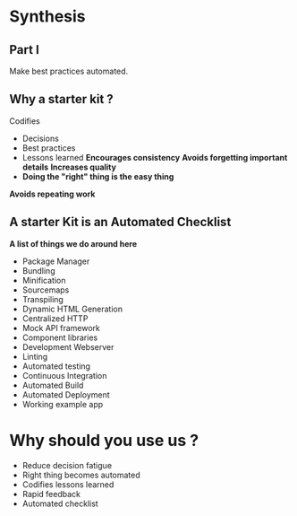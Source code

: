 # Synthesis

Part I
------
Make best practices automated.

Why a starter kit ?
-------------------
Codifies

 - Decisions
 - Best practices 
 - Lessons learned
**Encourages consistency**
**Avoids forgetting important details**
**Increases quality**
- **Doing the "right" thing is the easy thing**

**Avoids repeating work**

A starter Kit is an Automated Checklist
---------------------------------------
**A list of things we do around here**

 - Package Manager
- Bundling
- Minification
- Sourcemaps
- Transpiling
- Dynamic HTML Generation
- Centralized HTTP
- Mock API framework
- Component libraries
- Development Webserver
- Linting
- Automated testing
- Continuous Integration
- Automated Build
- Automated Deployment
- Working example app

Why should you use us ?
=======================

 - Reduce decision fatigue
 - Right thing becomes automated
 - Codifies lessons learned
 -  Rapid feedback
 - Automated checklist


